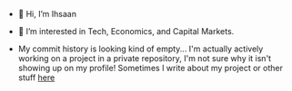 - 👋 Hi, I’m Ihsaan

- 👀 I’m interested in Tech, Economics, and Capital Markets.

- My commit history is looking kind of empty... I'm actually actively working on a project in a private repository, I'm not sure why it isn't showing up on my profile! Sometimes I write about my project or other stuff [here](https://imal16.github.io/pages/Unnamed_project1.html)


<!---
Imal16/Imal16 is a ✨ special ✨ repository because its `README.md` (this file) appears on your GitHub profile.
You can click the Preview link to take a look at your changes.
--->
